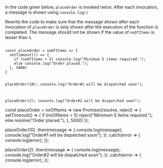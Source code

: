 In the code given below,
`placeOrder` is invoked twice.
After each invocation,
a message is shown using
`console.log()`

Rewrite the code to make sure that
the message shown after each invocation
of `placeOrder` is only shown after
the execution of the function is completed.
The message should not be shown
if the value of `noOfItems`
is lesser than `5`.

<codeblock type="exercise" language="javascript" evaluateAsync="true" timeOut="2000" testMode="fixedInput">
<code>
const placeOrder = noOfItems => {
  setTimeout(() => {
    if (noOfItems < 5) console.log("Minimum 5 items required.");
    else console.log("Order placed.");
  }, 5000)
}

placeOrder(10);
console.log("Order#1 will be dispatched soon");

placeOrder(2);
console.log("Order#2 will be dispatched soon");
</code>

<solution>
const placeOrder = noOfItems => new Promise((resolve, reject) => {
  setTimeout(() => {
    if (noOfItems < 5) reject("Minimum 5 items required.");
    else resolve("Order placed.");
  }, 5000)
});

placeOrder(10)
  .then(message => {
    console.log(message);
    console.log("Order#1 will be dispatched soon");
  })
  .catch(error => {
    console.log(error);
  });

placeOrder(2)
  .then(message => {
    console.log(message);
    console.log("Order#2 will be dispatched soon");
  })
  .catch(error => {
    console.log(error);
  });
</solution>
</codeblock>